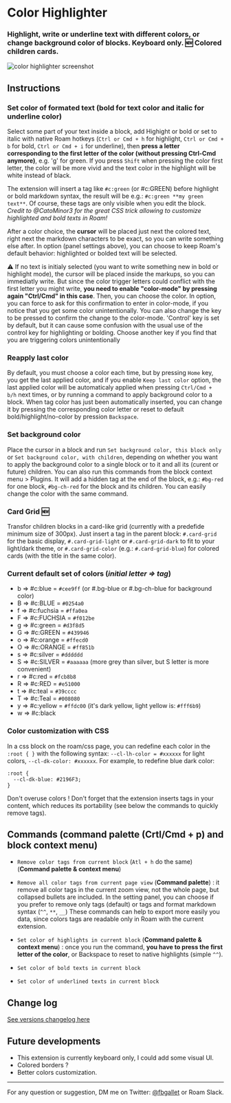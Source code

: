 # Color Highlighter

### Highlight, write or underline text with different colors, or change background color of blocks. Keyboard only. 🆕 Colored children cards.

![color highlighter screenshot](https://github.com/fbgallet/roam-extension-color-highlighter/assets/74436347/98cbe563-0e19-46bd-ab07-794fdd31fa23)

## Instructions

### Set color of formated text (bold for text color and italic for underline color)

Select some part of your text inside a block, add Highight or bold or set to italic with native Roam hotkeys (`Ctrl or Cmd + h` for highlight, `Ctrl or Cmd + b` for bold, `Ctrl or Cmd + i` for underline), then **press a letter corresponding to the first letter of the color (**without pressing Ctrl-Cmd anymore**)**, e.g. 'g' for green. If you press `Shift` when pressing the color first letter, the color will be more vivid and the text color in the highlight will be white instead of black.

The extension will insert a tag like `#c:green` (or #c:GREEN) before highlight or bold markdown syntax, the result will be e.g.: `#c:green **my green text**`. Of course, these tags are only visible when you edit the block. _Credit to @CatoMinor3 for the great CSS trick allowing to customize highlighted and bold texts in Roam!_

After a color choice, the **cursor** will be placed just next the colored text, right next the markdown characters to be exact, so you can write something else after. In option (panel settings above), you can choose to keep Roam's default behavior: highlighted or bolded text will be selected.

⚠️ If no text is initialy selected (you want to write something new in bold or highlight mode), the cursor will be placed inside the markups, so you can immediatly write. But since the color trigger letters could conflict with the first letter you might write, **you need to enable "color-mode" by pressing again "Ctrl/Cmd" in this case**. Then, you can choose the color. In option, you can force to ask for this confirmation to enter in color-mode, if you notice that you get some color unintentionally. You can also change the key to be pressed to confirm the change to the color-mode. 'Control' key is set by default, but it can cause some confusion with the usual use of the control key for highlighting or bolding. Choose another key if you find that you are triggering colors unintentionally

### Reapply last color

By default, you must choose a color each time, but by pressing `Home` key, you get the last applied color, and if you enable `Keep last color` option, the last applied color will be automaticaly applied when pressing `Ctrl/Cmd + b/h` next times, or by running a command to apply background color to a block. When tag color has just been automatically inserted, you can change it by pressing the corresponding color letter or reset to default bold/highlight/no-color by pression `Backspace`.

### Set background color

Place the cursor in a block and run `Set background color, this block only` or `Set background color, with children`, depending on whether you want to apply the background color to a single block or to it and all its (curent or future) children. You can also run this commands from the block context menu > Plugins. It will add a hidden tag at the end of the block, e.g.: `#bg-red` for one block, `#bg-ch-red` for the block and its children. You can easily change the color with the same command.

### Card Grid 🆕

Transfor children blocks in a card-like grid (currently with a predefide minimum size of 300px). Just insert a tag in the parent block: `#.card-grid` for the basic display, `#.card-grid-light` or `#.card-grid-dark` to fit to your light/dark theme, or `#.card-grid-color` (e.g.: `#.card-grid-blue`) for colored cards (with the title in the same color).

### Current default set of colors (_initial letter ⇒ tag_)

- b ⇒ #c:blue = `#cee9ff` (or #.bg-blue or #.bg-ch-blue for background color)
- B ⇒ #c:BLUE = `#0254a0`
- f ⇒ #c:fuchsia = `#ffa0ea`
- F ⇒ #c:FUCHSIA = `#f012be`
- g ⇒ #c:green = `#d3f8d5`
- G ⇒ #c:GREEN = `#439946`
- o ⇒ #c:orange = `#ffecd0`
- O ⇒ #c:ORANGE = `#ff851b`
- s ⇒ #c:silver = `#dddddd`
- S ⇒ #c:SILVER = `#aaaaaa` (more grey than silver, but S letter is more convenient)
- r ⇒ #c:red = `#fcb8b8`
- R ⇒ #c:RED = `#e51000`
- t ⇒ #c:teal = `#39cccc`
- T => #c:Teal = `#008080`
- y ⇒ #c:yellow = `#ffdc00` (it's dark yellow, light yellow is: `#fff6b9`)
- w ⇒ #c:black

### Color customization with CSS

In a css block on the roam/css page, you can redefine each color in the `:root { }` with the following syntax: `--cl-lh-color = #xxxxxx` for light colors, `--cl-dk-color: #xxxxxx`. For example, to redefine blue dark color:

```
:root {
  --cl-dk-blue: #2196F3;
}
```

Don't overuse colors ! Don't forget that the extension inserts tags in your content, which reduces its portability (see below the commands to quickly remove tags).

## Commands (command palette (Crtl/Cmd + p) and block context menu)

- `Remove color tags from current block` (`Atl + h` do the same) (**Command palette & context menu**)
- `Remove all color tags from current page view` (**Command palette**) : it remove all color tags in the current zoom view, not the whole page, but collapsed bullets are included.
  In the setting panel, you can choose if you prefer to remove only tags (default) or tags and format markdown syntax (`^^`, `**`, `__`)
  These commands can help to export more easily you data, since colors tags are readable only in Roam with the current extension.

- `Set color of highlights in current block` (**Command palette & context menu**) : once you run the command, **you have to press the first letter of the color**, or Backspace to reset to native highlights (simple `^^`).
- `Set color of bold texts in current block`
- `Set color of underlined texts in current block`

## Change log

[See versions changelog here](https://github.com/fbgallet/roam-extension-color-highlighter/edit/main/CHANGELOG.md)

## Future developments

- This extension is currently keyboard only, I could add some visual UI.
- Colored borders ?
- Better colors customization.

---

For any question or suggestion, DM me on Twitter: [@fbgallet](https://twitter.com/fbgallet) or Roam Slack.
